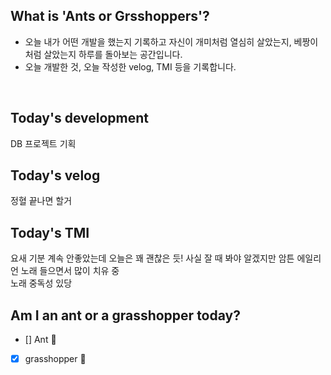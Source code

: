 ## What is 'Ants or Grsshoppers'?

- 오늘 내가 어떤 개발을 했는지 기록하고 자신이 개미처럼 열심히 살았는지, 베짱이처럼 살았는지 하루를 돌아보는 공간입니다.
- 오늘 개발한 것, 오늘 작성한 velog, TMI 등을 기록합니다.

<br>

## Today's development

DB 프로젝트 기획

## Today's velog

정혈 끝나면 할거

## Today's TMI

요새 기분 계속 안좋았는데 오늘은 꽤 괜찮은 듯! 사실 잘 때 봐야 알겠지만 암튼 에일리언 노래 들으면서 많이 치유 중  
노래 중독성 있당

## Am I an ant or a grasshopper today?

- [] Ant 🐜
- [x] grasshopper 🦗
